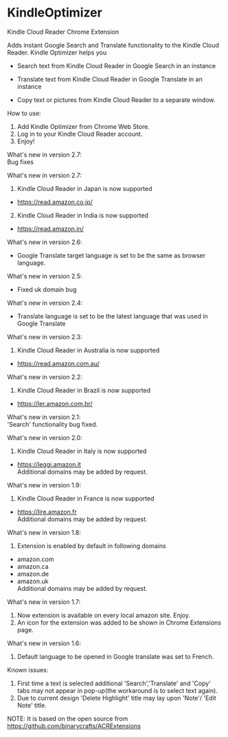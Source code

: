 # KindleOptimizer
Kindle Cloud Reader Chrome Extension

Adds instant Google Search and Translate functionality to the Kindle Cloud Reader.
Kindle Optimizer helps you

- Search text from Kindle Cloud Reader in Google Search in an instance

- Translate text from Kindle Cloud Reader in Google Translate in an instance

- Copy text or pictures from Kindle Cloud Reader to a separate window.


How to use:<br/> 
1. Add Kindle Optimizer from Chrome Web Store.<br/> 
2. Log in to your Kindle Cloud Reader account.<br/> 
3. Enjoy!<br/> 

What's new in version 2.7:<br/> 
Bug fixes<br/> 

What's new in version 2.7:<br/> 
1. Kindle Cloud Reader in Japan is now supported<br/> 
 - https://read.amazon.co.jp/<br/> 
2. Kindle Cloud Reader in India is now supported<br/> 
 - https://read.amazon.in/<br/> 

What's new in version 2.6:<br/> 
- Google Translate target language is set to be the same as browser language. 

What's new in version 2.5:<br/> 
- Fixed uk domain bug<br/> 

What's new in version 2.4:<br/> 
- Translate language is set to be the latest language that was used in Google Translate<br/> 
 

What's new in version 2.3:<br/> 
1. Kindle Cloud Reader in Australia is now supported<br/> 
 - https://read.amazon.com.au/<br/> 

What's new in version 2.2:<br/> 
1. Kindle Cloud Reader in Brazil is now supported<br/> 
 - https://ler.amazon.com.br/<br/> 

What's new in version 2.1:<br/> 
 'Search' functionality bug fixed.<br/> 

What's new in version 2.0:<br/> 
1. Kindle Cloud Reader in Italy is now supported<br/> 
 - https://leggi.amazon.it<br/> 
 Additional domains may be added by request. <br/> 

What's new in version 1.9:<br/> 
1. Kindle Cloud Reader in France is now supported<br/> 
 - https://lire.amazon.fr<br/> 
 Additional domains may be added by request. <br/> 

What's new in version 1.8:<br/> 
1. Extension is enabled by default in following domains<br/> 
 - amazon.com<br/> 
 - amazon.ca<br/> 
 - amazon.de<br/> 
 - amazon.uk<br/> 
 Additional domains may be added by request. <br/> 

What's new in version 1.7:<br/> 
1. Now extension is available on every local amazon site. Enjoy.<br/> 
2. An icon for the extension was added to be shown in Chrome Extensions page.<br/> 

What's new in version 1.6:<br/> 
1. Default language to be opened in Google translate was set to French.<br/> 

Known issues:<br/> 
1. First time a text is selected additional 'Search','Translate' and 'Copy' tabs may not appear in pop-up(the workaround is to select text again).<br/> 
2. Due to current design 'Delete Highlight' title may lay upon 'Note'/ 'Edit Note' title.<br/> 

NOTE: It is based on the open source from<br/> 
https://github.com/binarycrafts/ACRExtensions

